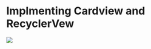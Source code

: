 # Implmenting Cardview and RecyclerVew

![](https://github.com/Danboru/CardView_RecyclerView/blob/master/image/Demo.gif?raw=true)
